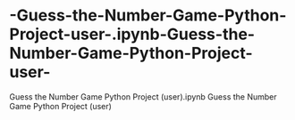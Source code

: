 # -Guess-the-Number-Game-Python-Project-user-.ipynb-Guess-the-Number-Game-Python-Project-user-
 Guess the Number Game Python Project (user).ipynb Guess the Number Game Python Project (user)
